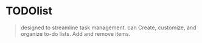 # TODOlist
>designed to streamline task management. 
>can Create, customize, and organize to-do lists. 
>Add and remove items.
